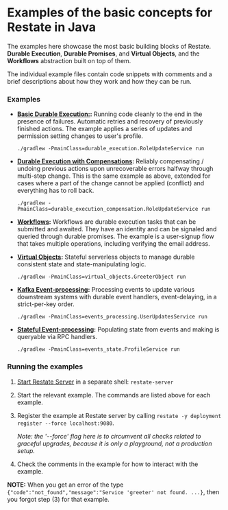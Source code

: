 # Examples of the basic concepts for Restate in Java

The examples here showcase the most basic building blocks of Restate. **Durable Execution**,
**Durable Promises**, and **Virtual Objects**, and the **Workflows** abstraction built on top
of them.

The individual example files contain code snippets with comments and a brief descriptions
about how they work and how they can be run.

### Examples

* **[Basic Durable Execution:](src/main/java/durable_execution/RoleUpdateService.java):** Running code cleanly
  to the end in the presence of failures. Automatic retries and recovery of previously
  finished actions. The example applies a series of updates and permission setting changes
  to user's profile.
    ```shell
    ./gradlew -PmainClass=durable_execution.RoleUpdateService run
    ```

* **[Durable Execution with Compensations](src/main/java/durable_execution_compensation/RoleUpdateService.java):**
  Reliably compensating / undoing previous actions upon unrecoverable errors halfway
  through multi-step change. This is the same example as above, extended for cases where
  a part of the change cannot be applied (conflict) and everything has to roll back.
    ```shell
    ./gradlew -PmainClass=durable_execution_compensation.RoleUpdateService run
    ```

* **[Workflows](src/main/java/workflows/SignupWorkflow.java):** Workflows are durable execution tasks that can
  be submitted and awaited. They have an identity and can be signaled and queried
  through durable promises. The example is a user-signup flow that takes multiple
  operations, including verifying the email address.

* **[Virtual Objects](src/main/java/virtual_objects/GreeterObject.java):** Stateful serverless objects
  to manage durable consistent state and state-manipulating logic.
    ```shell
    ./gradlew -PmainClass=virtual_objects.GreeterObject run
    ```

* **[Kafka Event-processing](src/main/java/events_processing/UserUpdatesService.java):** Processing events to
  update various downstream systems with durable event handlers, event-delaying,
  in a strict-per-key order.
    ```shell
    ./gradlew -PmainClass=events_processing.UserUpdatesService run
    ```

* **[Stateful Event-processing](src/main/java/events_state/ProfileService.java):** Populating state from
  events and making is queryable via RPC handlers.
    ```shell
    ./gradlew -PmainClass=events_state.ProfileService run
    ```


### Running the examples

1. [Start Restate Server](https://docs.restate.dev/develop/local_dev) in a separate shell: 
`restate-server`

2. Start the relevant example. The commands are listed above for each example.

3. Register the example at Restate server by calling
   `restate -y deployment register --force localhost:9080`.

   _Note: the '--force' flag here is to circumvent all checks related to graceful upgrades, because it is only a playground, not a production setup._

4. Check the comments in the example for how to interact with the example.

**NOTE:** When you get an error of the type `{"code":"not_found","message":"Service 'greeter' not found. ...}`, then you forgot step (3) for that example.

